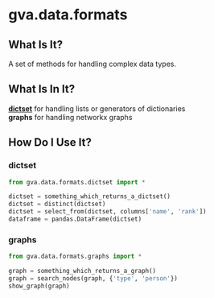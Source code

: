 # gva.data.formats

## What Is It?

A set of methods for handling complex data types.

## What Is In It?

[**dictset**](gva.data.formats.dictset.md) for handling lists or generators of dictionaries  
**graphs** for handling networkx graphs

## How Do I Use It?

### dictset
~~~python
from gva.data.formats.dictset import *

dictset = something_which_returns_a_dictset()
dictset = distinct(dictset)
dictset = select_from(dictset, columns['name', 'rank'])
dataframe = pandas.DataFrame(dictset)
~~~

### graphs
~~~python
from gva.data.formats.graphs import *

graph = something_which_returns_a_graph()
graph = search_nodes(graph, {'type', 'person'})
show_graph(graph)
~~~